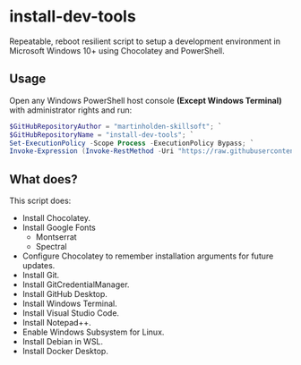# install-dev-tools

Repeatable, reboot resilient script to setup a development environment in Microsoft Windows 10+ using Chocolatey and PowerShell.

## Usage

Open any Windows PowerShell host console **(Except Windows Terminal)** with administrator rights and run:

```Powershell
$GitHubRepositoryAuthor = "martinholden-skillsoft"; `
$GitHubRepositoryName = "install-dev-tools"; `
Set-ExecutionPolicy -Scope Process -ExecutionPolicy Bypass; `
Invoke-Expression (Invoke-RestMethod -Uri "https://raw.githubusercontent.com/${GitHubRepositoryAuthor}/${GitHubRepositoryName}/main/Download.ps1");
```

## What does?

This script does:

- Install Chocolatey.
- Install Google Fonts
  - Montserrat
  - Spectral
- Configure Chocolatey to remember installation arguments for future updates.
- Install Git.
- Install GitCredentialManager.
- Install GitHub Desktop.
- Install Windows Terminal.
- Install Visual Studio Code.
- Install Notepad++.
- Enable Windows Subsystem for Linux.
- Install Debian in WSL.
- Install Docker Desktop.

